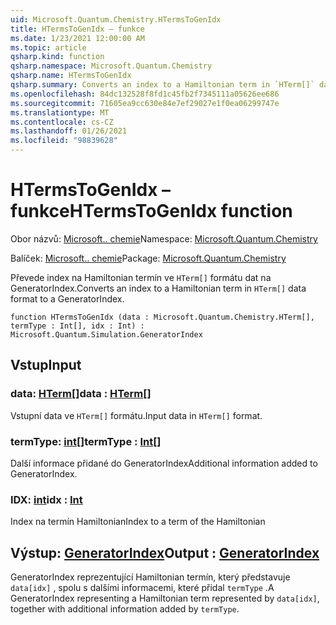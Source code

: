 ```yaml
---
uid: Microsoft.Quantum.Chemistry.HTermsToGenIdx
title: HTermsToGenIdx – funkce
ms.date: 1/23/2021 12:00:00 AM
ms.topic: article
qsharp.kind: function
qsharp.namespace: Microsoft.Quantum.Chemistry
qsharp.name: HTermsToGenIdx
qsharp.summary: Converts an index to a Hamiltonian term in `HTerm[]` data format to a GeneratorIndex.
ms.openlocfilehash: 84dc132528f8fd1c45fb2f7345111a05626ee686
ms.sourcegitcommit: 71605ea9cc630e84e7ef29027e1f0ea06299747e
ms.translationtype: MT
ms.contentlocale: cs-CZ
ms.lasthandoff: 01/26/2021
ms.locfileid: "98839628"
---
```

# <a name="htermstogenidx-function"></a><span data-ttu-id="231eb-102">HTermsToGenIdx – funkce</span><span class="sxs-lookup"><span data-stu-id="231eb-102">HTermsToGenIdx function</span></span>

<span data-ttu-id="231eb-103">Obor názvů: [Microsoft.. chemie](xref:Microsoft.Quantum.Chemistry)</span><span class="sxs-lookup"><span data-stu-id="231eb-103">Namespace: [Microsoft.Quantum.Chemistry](xref:Microsoft.Quantum.Chemistry)</span></span>

<span data-ttu-id="231eb-104">Balíček: [Microsoft.. chemie](https://nuget.org/packages/Microsoft.Quantum.Chemistry)</span><span class="sxs-lookup"><span data-stu-id="231eb-104">Package: [Microsoft.Quantum.Chemistry](https://nuget.org/packages/Microsoft.Quantum.Chemistry)</span></span>


<span data-ttu-id="231eb-105">Převede index na Hamiltonian termín ve `HTerm[]` formátu dat na GeneratorIndex.</span><span class="sxs-lookup"><span data-stu-id="231eb-105">Converts an index to a Hamiltonian term in `HTerm[]` data format to a GeneratorIndex.</span></span>

```qsharp
function HTermsToGenIdx (data : Microsoft.Quantum.Chemistry.HTerm[], termType : Int[], idx : Int) : Microsoft.Quantum.Simulation.GeneratorIndex
```


## <a name="input"></a><span data-ttu-id="231eb-106">Vstup</span><span class="sxs-lookup"><span data-stu-id="231eb-106">Input</span></span>

### <a name="data--hterm"></a><span data-ttu-id="231eb-107">data: [HTerm](xref:Microsoft.Quantum.Chemistry.HTerm)[]</span><span class="sxs-lookup"><span data-stu-id="231eb-107">data : [HTerm](xref:Microsoft.Quantum.Chemistry.HTerm)[]</span></span>

<span data-ttu-id="231eb-108">Vstupní data ve `HTerm[]` formátu.</span><span class="sxs-lookup"><span data-stu-id="231eb-108">Input data in `HTerm[]` format.</span></span>


### <a name="termtype--int"></a><span data-ttu-id="231eb-109">termType: [int](xref:microsoft.quantum.lang-ref.int)[]</span><span class="sxs-lookup"><span data-stu-id="231eb-109">termType : [Int](xref:microsoft.quantum.lang-ref.int)[]</span></span>

<span data-ttu-id="231eb-110">Další informace přidané do GeneratorIndex</span><span class="sxs-lookup"><span data-stu-id="231eb-110">Additional information added to GeneratorIndex.</span></span>


### <a name="idx--int"></a><span data-ttu-id="231eb-111">IDX: [int](xref:microsoft.quantum.lang-ref.int)</span><span class="sxs-lookup"><span data-stu-id="231eb-111">idx : [Int](xref:microsoft.quantum.lang-ref.int)</span></span>

<span data-ttu-id="231eb-112">Index na termín Hamiltonian</span><span class="sxs-lookup"><span data-stu-id="231eb-112">Index to a term of the Hamiltonian</span></span>



## <a name="output--generatorindex"></a><span data-ttu-id="231eb-113">Výstup: [GeneratorIndex](xref:Microsoft.Quantum.Simulation.GeneratorIndex)</span><span class="sxs-lookup"><span data-stu-id="231eb-113">Output : [GeneratorIndex](xref:Microsoft.Quantum.Simulation.GeneratorIndex)</span></span>

<span data-ttu-id="231eb-114">GeneratorIndex reprezentující Hamiltonian termín, který představuje `data[idx]` , spolu s dalšími informacemi, které přidal `termType` .</span><span class="sxs-lookup"><span data-stu-id="231eb-114">A GeneratorIndex representing a Hamiltonian term represented by `data[idx]`, together with additional information added by `termType`.</span></span>